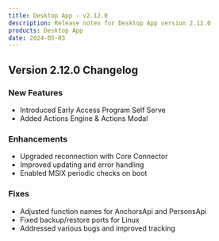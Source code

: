 ```yaml
---
title: Desktop App - v2.12.0
description: Release notes for Desktop App version 2.12.0
products: Desktop App
date: 2024-05-03
---
```


## **Version 2.12.0 Changelog**

### **New Features**
- Introduced Early Access Program Self Serve
- Added Actions Engine & Actions Modal

### **Enhancements**
- Upgraded reconnection with Core Connector
- Improved updating and error handling
- Enabled MSIX periodic checks on boot

### **Fixes**
- Adjusted function names for AnchorsApi and PersonsApi
- Fixed backup/restore ports for Linux
- Addressed various bugs and improved tracking
